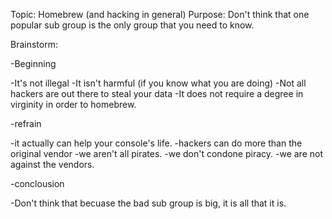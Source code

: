 Topic: Homebrew (and hacking in general)
Purpose: Don't think that one popular sub group is the only group that you need to know.

Brainstorm:

-Beginning

-It's not illegal
-It isn't harmful (if you know what you are doing)
-Not all hackers are out there to steal your data
-It does not require a degree in virginity in order to homebrew.

-refrain

-it actually can help your console's life.
-hackers can do more than the original vendor
-we aren't all pirates.
-we don't condone piracy.
-we are not against the vendors.

-conclousion

-Don't think that becuase the bad sub group is big, it is all that it is.
